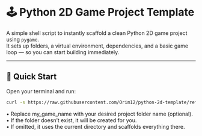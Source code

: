 # 🕹️ Python 2D Game Project Template

A simple shell script to instantly scaffold a clean Python 2D game project using `pygame`.<br>
It sets up folders, a virtual environment, dependencies, and a basic game loop — so you can start building immediately.

---

## 🚀 Quick Start

Open your terminal and run:

```bash
curl -s https://raw.githubusercontent.com/Orim12/python-2d-template/refs/heads/main/run.sh | bash -s my_game_name
```
•	Replace my_game_name with your desired project folder name (optional).<br>
• If the folder doesn’t exist, it will be created for you.<br>
•	If omitted, it uses the current directory and scaffolds everything there.<br>
